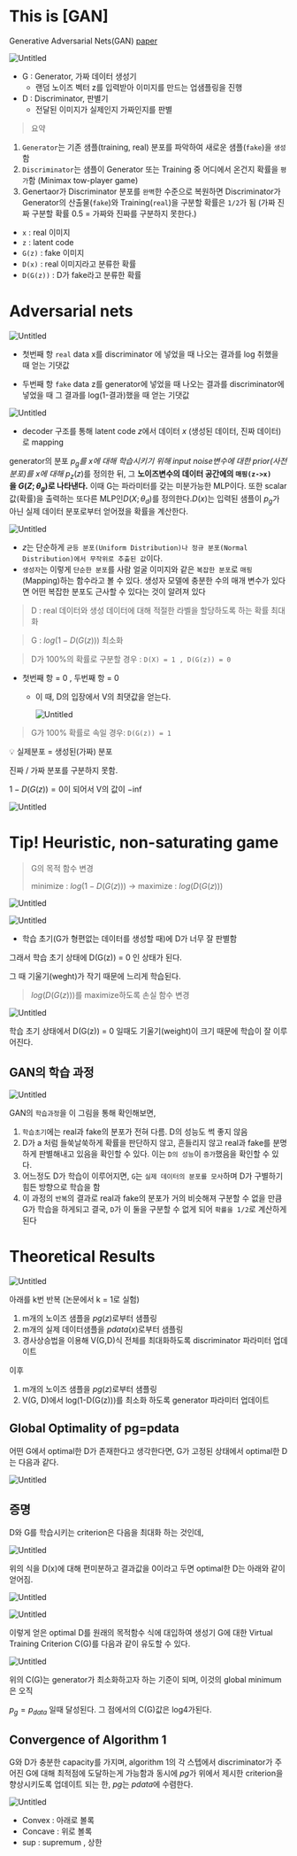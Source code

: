 # This is [GAN]

Generative Adversarial Nets(GAN) [paper](https://arxiv.org/pdf/1406.2661.pdf)



![Untitled](img/Untitled.png)

- G : Generator, 가짜 데이터 생성기
    - 랜덤 노이즈 벡터 z를 입력받아 이미지를 만드는 업샘플링을 진행
- D : Discriminator, 판별기
    - 전달된 이미지가 실제인지 가짜인지를 판별

> 요약
> 
1. `Generator`는 기존 샘플(training, real) 분포를 파악하여 새로운 샘플(`fake`)을 `생성`함
2. `Discriminator`는 샘플이 Generator 또는 Training 중 어디에서 온건지 확률을 `평가`함 (Minimax tow-player game)
3. Genertaor가 Discriminator 분포를 `완벽`한 수준으로 복원하면 Discriminator가 Generator의 산출물(`fake`)와 Training(`real`)을 구분할 확률은 `1/2`가 됨 (가짜 진짜 구분할 확률 0.5 = 가짜와 진짜를 구분하지 못한다.)

- `x` : real 이미지
- `z` : latent code
- `G(z)` : fake 이미지
- `D(x)` : real 이미지라고 분류한 확률
- `D(G(z))` : D가 fake라고 분류한 확률

# Adversarial nets

![Untitled](img/Untitled%201.png)

- 첫번째 항
`real` data x를 discriminator 에 넣었을 때 나오는 결과를 log 취했을 때 얻는 기댓값

- 두번째 항
`fake` data z를 generator에 넣었을 때 나오는 결과를 discriminator에 넣었을 때 그 결과를 log(1-결과)했을 때 얻는 기댓값

![Untitled](img/Untitled%202.png)

- decoder 구조를 통해 latent code $`z`$에서 데이터 $`x`$ (생성된 데이터, 진짜 데이터)로 mapping

generator의 분포 $p_g$*를 x에 대해 학습시키기 위해  input noise변수에 대한 prior(사전분포)를 x에 대해* $p_z(z)$를 정의한 뒤, 그 **노이즈변수의 데이터 공간에의 `매핑(z->x)`을 $`G(Z;\theta_g)`$로 나타낸다.**
이때 G는 파라미터를 갖는 미분가능한 MLP이다. 또한 scalar 값(확률)을 출력하는 또다른 MLP인$D(X;\theta_d)$를 정의한다.$D(x)$는 입력된 샘플이 $p_g$가 아닌 실제 데이터 분포로부터 얻어졌을 확률을 계산한다.

![Untitled](img/Untitled%203.png)

- $z$는 단순하게 `균등 분포(Uniform Distribution)나 정규 분포(Normal Distribution)에서 무작위로 추출된 값`이다.
- `생성자`는 이렇게 `단순한 분포`를 사람 얼굴 이미지와 같은 `복잡한 분포`로 `매핑`(Mapping)하는 함수라고 볼 수 있다. 생성자 모델에 충분한 수의 매개 변수가 있다면 어떤 복잡한 분포도 근사할 수 있다는 것이 알려져 있다

> D : real 데이터와 생성 데이터에 대해 적절한 라벨을 할당하도록 하는 확률 최대화
> 

> G :  $log(1-D(G(z)))$ 최소화
> 

> D가 100%의 확률로 구분할 경우 : `D(X) = 1 , D(G(z)) = 0`
> 
- 첫번째 항 = 0 , 두번째 항 = 0
    - 이 때, D의 입장에서 V의 최댓값을 얻는다.
        
        ![Untitled](img/Untitled%204.png)
        

> G가 100% 확률로 속일 경우: `D(G(z)) = 1`
> 

<aside>
💡 실제분포 = 생성된(가짜) 분포

</aside>

진짜 / 가짜 분포를 구분하지 못함. 

$1-D(G(z)) = 0$이 되어서 V의 값이 $-\inf$

![Untitled](img/Untitled%205.png)

# Tip! **Heuristic, non-saturating game**

> G의 목적 함수 변경
> 
> 
> minimize : $log(1-D(G(z)))$ → maximize : $log(D(G(z)))$
> 

![Untitled](img/Untitled%206.png)

![Untitled](img/Untitled%207.png)

- 학습 초기(G가 형편없는 데이터를 생성할 때)에 D가 너무 잘 판별함

그래서 학습 초기 상태에 D(G(z)) = 0 인 상태가 된다.

그 때 기울기(weght)가 작기 때문에 느리게 학습된다.

> $log(D(G(z)))$를 maximize하도록 손실 함수 변경
> 

![Untitled](img/Untitled%208.png)

학습 초기 상태에서 D(G(z)) = 0 일때도 기울기(weight)이 크기 때문에 학습이 잘 이루어진다.

## GAN의 학습 과정

![Untitled](img/Untitled%209.png)

GAN의 `학습과정`을 이 그림을 통해 확인해보면, 

1. `학습초기`에는 real과 fake의 분포가 전혀 다름. D의 성능도 썩 좋지 않음 
2. D가 a 처럼 들쑥날쑥하게 확률을 판단하지 않고, 흔들리지 않고 real과 fake를 분명하게 판별해내고 있음을 확인할 수 있다. 이는 `D의 성능`이 `증가`했음을 확인할 수 있다.
3. 어느정도 D가 학습이 이루어지면, `G`는 `실제 데이터의 분포를 모사`하며 D가 구별하기 힘든 방향으로 학습을 함 
4. 이 과정의 `반복`의 결과로 real과 fake의 분포가 거의 비슷해져 구분할 수 없을 만큼 G가 학습을 하게되고 결국, `D`가 이 둘을 구분할 수 없게 되어 `확률을 1/2`로 계산하게 된다

# Theoretical Results

![Untitled](img/Untitled%2010.png)

아래를 k번 반복 (논문에서 k = 1로 실험)

1. m개의 노이즈 샘플을 *pg*(*z*)로부터 샘플링
2. m개의 실제 데이터샘플을 *pdata*(*x*)로부터 샘플링
3. 경사상승법을 이용해 V(G,D)식 전체를 최대화하도록 discriminator 파라미터 업데이트

이후

1. m개의 노이즈 샘플을 *pg*(*z*)로부터 샘플링
2. V(G, D)에서 log(1-D(G(z)))를 최소화 하도록 generator 파라미터 업데이트

## **Global Optimality of pg=pdata**

어떤 G에서 optimal한 D가 존재한다고 생각한다면, G가 고정된 상태에서 optimal한 D는 다음과 같다.

![Untitled](img/Untitled%2011.png)

## 증명

D와 G를 학습시키는 criterion은 다음을 최대화 하는 것인데,

![Untitled](img/Untitled%2012.png)

위의 식을 D(x)에 대해 편미분하고 결과값을 0이라고 두면 optimal한 D는 아래와 같이 얻어짐.

![Untitled](img/Untitled%2013.png)

![Untitled](img/Untitled%2014.png)

이렇게 얻은 optimal D를 원래의 목적함수 식에 대입하여 생성기 G에 대한 Virtual Training Criterion C(G)를 다음과 같이 유도할 수 있다.

![Untitled](img/Untitled%2015.png)

위의 C(G)는 generator가 최소화하고자 하는 기준이 되며, 이것의 global minimum은 오직

$p_g = p_{data}$ 일때 달성된다. 그 점에서의 C(G)값은 log4가된다.

## Convergence of Algorithm 1

G와 D가 충분한 capacity를 가지며, algorithm 1의 각 스텝에서 discriminator가 주어진 G에 대해 최적점에 도달하는게 가능함과 동시에 *pg*가 위에서 제시한 criterion을 향상시키도록 업데이트 되는 한, *pg*는 *pdata*에 수렴한다.

![Untitled](img/Untitled%2016.png)

- Convex : 아래로 볼록
- Concave : 위로 볼록
- sup : supremum , 상한